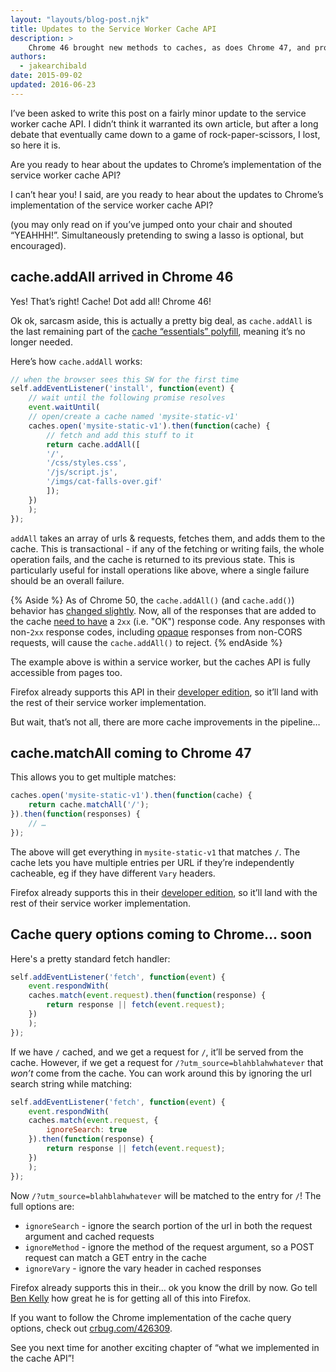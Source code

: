 ```yaml
---
layout: "layouts/blog-post.njk"
title: Updates to the Service Worker Cache API
description: >
    Chrome 46 brought new methods to caches, as does Chrome 47, and probably 48. It never stops.
authors:
  - jakearchibald
date: 2015-09-02
updated: 2016-06-23
---
```


I’ve been asked to write this post on a fairly minor update to the service worker cache API. I didn’t think it warranted its own article, but after a long debate that eventually came down to a game of rock-paper-scissors, I lost, so here it is.

Are you ready to hear about the updates to Chrome’s implementation of the service worker cache API?

I can’t hear you! I said, are you ready to hear about the updates to Chrome’s implementation of the service worker cache API?

(you may only read on if you’ve jumped onto your chair and shouted “YEAHHH!”. Simultaneously pretending to swing a lasso is optional, but encouraged).

## cache.addAll arrived in Chrome 46

Yes! That’s right! Cache! Dot add all! Chrome 46!

Ok ok, sarcasm aside, this is actually a pretty big deal, as `cache.addAll` is the last remaining part of the [cache “essentials” polyfill](https://github.com/coonsta/cache-polyfill/blob/master/index.js), meaning it’s no longer needed.

Here’s how `cache.addAll` works:

```js
// when the browser sees this SW for the first time
self.addEventListener('install', function(event) {
    // wait until the following promise resolves
    event.waitUntil(
    // open/create a cache named 'mysite-static-v1'
    caches.open('mysite-static-v1').then(function(cache) {
        // fetch and add this stuff to it
        return cache.addAll([
        '/',
        '/css/styles.css',
        '/js/script.js',
        '/imgs/cat-falls-over.gif'
        ]);
    })
    );
});
```    

`addAll` takes an array of urls & requests, fetches them, and adds them to the cache. This is transactional - if any of the fetching or writing fails, the whole operation fails, and the cache is returned to its previous state. This is particularly useful for install operations like above, where a single failure should be an overall failure.


{% Aside %}
As of Chrome 50, the `cache.addAll()` (and `cache.add()`) behavior
has [changed slightly](https://github.com/dstockwell/chromium/commit/d8a95558a04b5734bc5568546097799d942aaec5#diff-c0babf201659e01414abe4a511fb8c7cR218).
Now, all of the responses that are added to the
cache [need to have](https://github.com/slightlyoff/ServiceWorker/issues/823) a
`2xx` (i.e. "OK") response code. Any responses with non-`2xx` response codes,
including [opaque](https://fetch.spec.whatwg.org/#concept-filtered-response-opaque)
responses from non-CORS requests, will cause the `cache.addAll()` to reject.
{% endAside %}


The example above is within a service worker, but the caches API is fully accessible from pages too.

Firefox already supports this API in their [developer edition](https://www.mozilla.org/firefox/developer/), so it’ll land with the rest of their service worker implementation.

But wait, that’s not all, there are more cache improvements in the pipeline…

## cache.matchAll coming to Chrome 47

This allows you to get multiple matches:

```js
caches.open('mysite-static-v1').then(function(cache) {
    return cache.matchAll('/');
}).then(function(responses) {
    // …
});
```    

The above will get everything in `mysite-static-v1` that matches `/`. The cache lets you have multiple entries per URL if they’re independently cacheable, eg if they have different `Vary` headers.

Firefox already supports this in their [developer edition](https://www.mozilla.org/firefox/developer/), so it’ll land with the rest of their service worker implementation.

## Cache query options coming to Chrome… soon

Here's a pretty standard fetch handler:


```js
self.addEventListener('fetch', function(event) {
    event.respondWith(
    caches.match(event.request).then(function(response) {
        return response || fetch(event.request);
    })
    );
});
```   

If we have `/` cached, and we get a request for `/`, it’ll be served from the cache. However, if we get a request for `/?utm_source=blahblahwhatever` that *won’t* come from the cache. You can work around this by ignoring the url search string while matching:


```js
self.addEventListener('fetch', function(event) {
    event.respondWith(
    caches.match(event.request, {
        ignoreSearch: true
    }).then(function(response) {
        return response || fetch(event.request);
    })
    );
});
```    

Now `/?utm_source=blahblahwhatever` will be matched to the entry for `/`! The full options are:

* `ignoreSearch` - ignore the search portion of the url in both the request argument and cached requests
* `ignoreMethod` - ignore the method of the request argument, so a POST request can match a GET entry in the cache
* `ignoreVary` - ignore the vary header in cached responses

Firefox already supports this in their… ok you know the drill by now. Go tell [Ben Kelly](https://twitter.com/wanderview) how great he is for getting all of this into Firefox.

If you want to follow the Chrome implementation of the cache query options, check out [crbug.com/426309](https://code.google.com/p/chromium/issues/detail?id=426309).

See you next time for another exciting chapter of “what we implemented in the cache API”!


